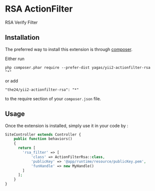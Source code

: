 RSA ActionFilter
================
RSA Verify Filter

Installation
------------

The preferred way to install this extension is through [composer](http://getcomposer.org/download/).

Either run

```
php composer.phar require --prefer-dist yagas/yii2-actionfilter-rsa "*"
```

or add

```
"the24/yii2-actionfilter-rsa": "*"
```

to the require section of your `composer.json` file.


Usage
-----

Once the extension is installed, simply use it in your code by  :

```php
SiteController extends Controller {
    public function behaviors()
    {
      return [
        'rsa_filter' => [
            'class' => ActionFilterRsa::class,
            'publicKey' => '@app/runtime/resource/publicKey.pem',
            'funHandle' => new MyHandle()
        ]
      ];
    }
}
```
